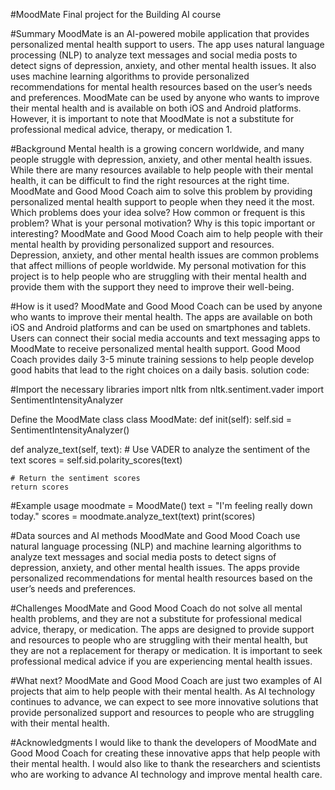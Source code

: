 #MoodMate
Final project for the Building AI course

#Summary
MoodMate is an AI-powered mobile application that provides personalized mental health support to users. The app uses natural language processing (NLP) to analyze text messages and social media posts to detect signs of depression, anxiety, and other mental health issues. It also uses machine learning algorithms to provide personalized recommendations for mental health resources based on the user’s needs and preferences. MoodMate can be used by anyone who wants to improve their mental health and is available on both iOS and Android platforms. However, it is important to note that MoodMate is not a substitute for professional medical advice, therapy, or medication 1.

#Background
Mental health is a growing concern worldwide, and many people struggle with depression, anxiety, and other mental health issues. While there are many resources available to help people with their mental health, it can be difficult to find the right resources at the right time. MoodMate and Good Mood Coach aim to solve this problem by providing personalized mental health support to people when they need it the most. Which problems does your idea solve? How common or frequent is this problem? What is your personal motivation? Why is this topic important or interesting? MoodMate and Good Mood Coach aim to help people with their mental health by providing personalized support and resources. Depression, anxiety, and other mental health issues are common problems that affect millions of people worldwide. My personal motivation for this project is to help people who are struggling with their mental health and provide them with the support they need to improve their well-being.

#How is it used?
MoodMate and Good Mood Coach can be used by anyone who wants to improve their mental health. The apps are available on both iOS and Android platforms and can be used on smartphones and tablets. Users can connect their social media accounts and text messaging apps to MoodMate to receive personalized mental health support. Good Mood Coach provides daily 3-5 minute training sessions to help people develop good habits that lead to the right choices on a daily basis. solution code:

#Import the necessary libraries
import nltk from nltk.sentiment.vader import SentimentIntensityAnalyzer

Define the MoodMate class
class MoodMate: def init(self): self.sid = SentimentIntensityAnalyzer()

def analyze_text(self, text):
    # Use VADER to analyze the sentiment of the text
    scores = self.sid.polarity_scores(text)

    # Return the sentiment scores
    return scores
#Example usage
moodmate = MoodMate() text = "I'm feeling really down today." scores = moodmate.analyze_text(text) print(scores)

#Data sources and AI methods
MoodMate and Good Mood Coach use natural language processing (NLP) and machine learning algorithms to analyze text messages and social media posts to detect signs of depression, anxiety, and other mental health issues. The apps provide personalized recommendations for mental health resources based on the user’s needs and preferences.

#Challenges
MoodMate and Good Mood Coach do not solve all mental health problems, and they are not a substitute for professional medical advice, therapy, or medication. The apps are designed to provide support and resources to people who are struggling with their mental health, but they are not a replacement for therapy or medication. It is important to seek professional medical advice if you are experiencing mental health issues.

#What next?
MoodMate and Good Mood Coach are just two examples of AI projects that aim to help people with their mental health. As AI technology continues to advance, we can expect to see more innovative solutions that provide personalized support and resources to people who are struggling with their mental health.

#Acknowledgments
I would like to thank the developers of MoodMate and Good Mood Coach for creating these innovative apps that help people with their mental health. I would also like to thank the researchers and scientists who are working to advance AI technology and improve mental health care.
